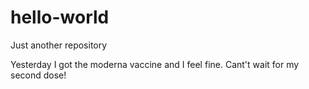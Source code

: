 # hello-world
Just another repository 


Yesterday I got the moderna vaccine and I feel fine. Cant't wait for my second dose!
